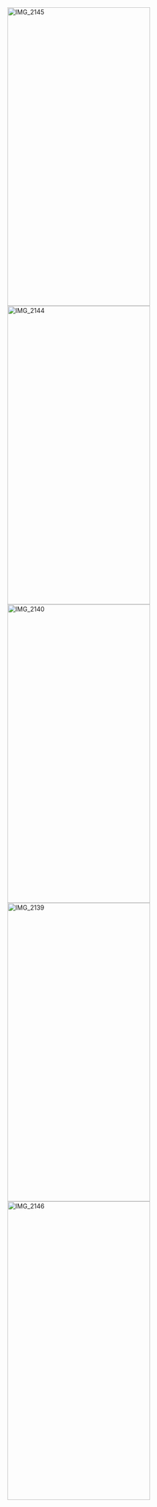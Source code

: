 <img width="321" height="670" alt="IMG_2145" src="https://github.com/user-attachments/assets/1abed476-12bf-436e-8da2-5a3e5afb4ff4" />
<img width="321" height="670" alt="IMG_2144" src="https://github.com/user-attachments/assets/3d85bea7-e141-4a6f-a471-241525a625dd" />
<img width="321" height="670" alt="IMG_2140" src="https://github.com/user-attachments/assets/c7dc6ff9-3df6-410f-87d2-23e23818ca30" />
<img width="321" height="670" alt="IMG_2139" src="https://github.com/user-attachments/assets/7a6ce097-f565-49dc-8799-d11de96ab249" />
<img width="321" height="670" alt="IMG_2146" src="https://github.com/user-attachments/assets/325da9d9-0480-4217-9612-1eef87c0395a" />
